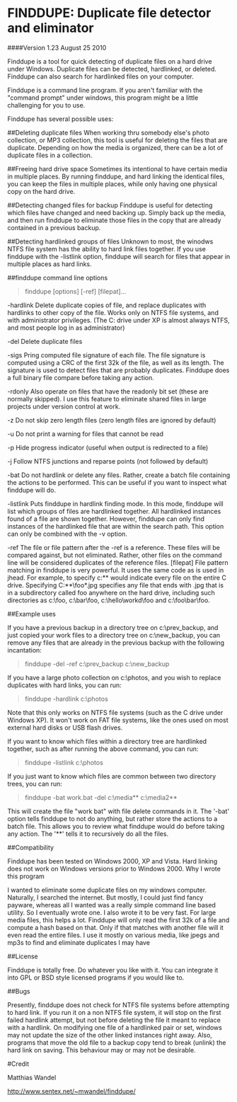 FINDDUPE: Duplicate file detector and eliminator
================================================

####Version 1.23   August 25 2010

Finddupe is a tool for quick detecting of duplicate files on a hard drive under Windows. Duplicate files can be detected, hardlinked, or deleted. Finddupe can also search for hardlinked files on your computer.

Finddupe is a command line program. If you aren't familiar with the "command prompt" under windows, this program might be a little challenging for you to use.

Finddupe has several possible uses:

##Deleting duplicate files
When working thru somebody else's photo collection, or MP3 collection, this tool is useful for deleting the files that are duplicate. Depending on how the media is organized, there can be a lot of duplicate files in a collection.

##Freeing hard drive space
Sometimes its intentional to have certain media in multiple places. By running finddupe, and hard linking the identical files, you can keep the files in multiple places, while only having one physical copy on the hard drive.

##Detecting changed files for backup
Finddupe is useful for detecting which files have changed and need backing up. Simply back up the media, and then run finddupe to eliminate those files in the copy that are already contained in a previous backup.

##Detecting hardlinked groups of files
Unknown to most, the winodws NTFS file system has the ability to hard link files together. If you use finddupe with the -listlink option, finddupe will search for files that appear in multiple places as hard links.

##finddupe command line options

> finddupe [options] [-ref] <filepat> [filepat]...

-hardlink  Delete duplicate copies of file, and replace duplicates with hardlinks to other copy of the file. Works only on NTFS file systems, and with administrator privileges. (The C: drive under XP is almost always NTFS, and most people log in as administrator)

-del  Delete duplicate files

-sigs	Pring computed file signature of each file. The file signature is computed using a CRC of the first 32k of the file, as well as its length. The signature is used to detect files that are probably duplicates. Finddupe does a full binary file compare before taking any action.

-rdonly	Also operate on files that have the readonly bit set (these are normally skipped). I use this feature to eliminate shared files in large projects under version control at work.

-z	Do not skip zero length files (zero length files are ignored by default)

-u	Do not print a warning for files that cannot be read

-p	Hide progress indicator (useful when output is redirected to a file)

-j	Follow NTFS junctions and reparse points (not followed by default)

-bat <batchfile>	Do not hardlink or delete any files. Rather, create a batch file containing the actions to be performed. This can be useful if you want to inspect what finddupe will do.

-listlink	Puts finddupe in hardlink finding mode. In this mode, finddupe will list which groups of files are hardlinked together. All hardlinked instances found of a file are shown together. However, finddupe can only find instances of the hardlinked file that are within the search path. This option can only be combined with the -v option.

-ref <filepat>	The file or file pattern after the -ref is a reference. These files will be compared against, but not eliminated. Rather, other files on the command line will be considered duplicates of the reference files.
[filepat]	File pattern matching in finddupe is very powerful. It uses the same code as is used in jhead. For example, to specify c:\** would indicate every file on the entire C drive. Specifying C:\**\foo\*.jpg specifies any file that ends with .jpg that is in a subdirectory called foo anywhere on the hard drive, including such directories as c:\foo, c:\bar\foo, c:\hello\workd\foo and c:\foo\bar\foo.

##Example uses

If you have a previous backup in a directory tree on c:\prev_backup, and just copied your work files to a directory tree on c:\new_backup, you can remove any files that are already in the previous backup with the following incantation: 

> finddupe -del -ref c:\prev_backup c:\new_backup

If you have a large photo collection on c:\photos, and you wish to replace duplicates with hard links, you can run: 

> finddupe -hardlink c:\photos

Note that this only works on NTFS file systems (such as the C drive under Windows XP). It won't work on FAT file systems, like the ones used on most external hard disks or USB flash drives.

If you want to know which files within a directory tree are hardlinked together, such as after running the above command, you can run: 

> finddupe -listlink c:\photos

If you just want to know which files are common between two directory trees, you can run:

> finddupe -bat work.bat -del c:\media\** c:\media2\**

This will create the file "work bat" with file delete commands in it. The '-bat' option tells finddupe to not do anything, but rather store the actions to a batch file. This allows you to review what finddupe would do before taking any action. The '**' tells it to recursively do all the files.

##Compatibility

Finddupe has been tested on Windows 2000, XP and Vista. Hard linking does not work on Windows versions prior to Windows 2000.
Why I wrote this program

I wanted to eliminate some duplicate files on my windows computer. Naturally, I searched the internet. But mostly, I could just find fancy payware, whereas all I wanted was a really simple command line based utility. So I eventually wrote one.
I also wrote it to be very fast. For large media files, this helps a lot. Finddupe will only read the first 32k of a file and compute a hash based on that. Only if that matches with another file will it even read the entire files. I use it mostly on various media, like jpegs and mp3s to find and eliminate duplicates I may have

##License

Finddupe is totally free. Do whatever you like with it. You can integrate it into GPL or BSD style licensed programs if you would like to.

##Bugs

Presently, finddupe does not check for NTFS file systems before attempting to hard link. If you run it on a non NTFS file system, it will stop on the first failed hardlink attempt, but not before deleting the file it meant to replace with a hardlink.
On modifying one file of a hardlinked pair or set, windows may not update the size of the other linked instances right away. Also, programs that move the old file to a backup copy tend to break (unlink) the hard link on saving. This behaviour may or may not be desirable.

#Credit

Matthias Wandel

http://www.sentex.net/~mwandel/finddupe/
